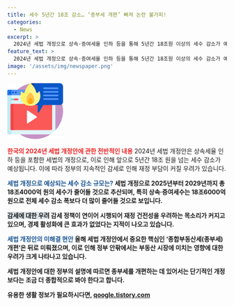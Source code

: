 ```yaml
---
title: 세수 5년간 18조 감소… ‘종부세 개편’ 빠져 논란 불가피!
categories:
  - News
excerpt: >
  2024년 세법 개정으로 상속·증여세율 인하 등을 통해 5년간 18조원 이상의 세수 감소가 예상되고, 이에 따른 재정 부담 우려가 대두되고 있다. 지속적인 감세로 인해 내수 진작 등 경제활성화에 효과가 제한된다는 비판도 나오고 있는 가운데, 종부세 개편은 보류된 채로 전체적인 세법 개정이 이뤄지고 있다. 이로써 정부의 세제정책에 대한 여론이 다양하게 나뉘는 가운데 관련 부처는 종부세 개편에 대한 종합적인 검토가 필요하다고 설명하고 있다.
feature_text: >
  2024년 세법 개정으로 상속·증여세율 인하 등을 통해 5년간 18조원 이상의 세수 감소가 예상되고, 이에 따른 재정 부담 우려가 대두되고 있다. 지속적인 감세로 인해 내수 진작 등 경제활성화에 효과가 제한된다는 비판도 나오고 있는 가운데, 종부세 개편은 보류된 채로 전체적인 세법 개정이 이뤄지고 있다. 이로써 정부의 세제정책에 대한 여론이 다양하게 나뉘는 가운데 관련 부처는 종부세 개편에 대한 종합적인 검토가 필요하다고 설명하고 있다.
image: '/assets/img/newspaper.png'
---
```


<p><img src="/assets/img/news.png" alt="rentncar 속보" /></p>

<p><b><span style="color: #ee2323;">한국의 2024년 세법 개정안에 관한 전반적인 내용</span></b>
2024년 세법 개정안은 상속세율 인하 등을 포함한 세법의 개정으로, 이로 인해 앞으로 5년간 18조 원을 넘는 세수 감소가 예상됩니다. 이에 따라 정부의 지속적인 감세로 인해 재정 부담이 커질 우려가 있습니다.</p>

<p><b><span style="color: #1a5490;">세법 개정으로 예상되는 세수 감소 규모는?</span><b>
세법 개정으로 2025년부터 2029년까지 총 18조4000억 원의 세수가 줄어들 것으로 추산되며, 특히 상속·증여세수는 18조6000억 원으로 전체 세수 감소 폭보다 더 많이 줄어들 것으로 보입니다.</p>

<p><b><span style="background-color: #21538527;">감세에 대한 우려</span></b>
감세 정책이 연이어 시행되어 재정 건전성을 우려하는 목소리가 커지고 있으며, 경제 활성화에 큰 효과가 없었다는 지적이 나오고 있습니다.</p>

<p><b><span style="color: #1a5490;">세법 개정안의 미해결 현안</span><b>
올해 세법 개정안에서 중요한 핵심인 ‘종합부동산세(종부세) 개편’은 뒤로 미뤄졌으며, 이로 인해 정부 안팎에서는 부동산 시장에 미치는 영향에 대한 우려가 크게 나타나고 있습니다.  </p>

<p>세법 개정안에 대한 정부의 설명에 따르면 종부세를 개편하는 데 있어서는 단기적인 개정보다는 조금 더 종합적으로 봐야 한다고 합니다.</p>
유용한 생활 정보가 필요하시다면, <a href="https://qoogle.tistory.com" rel="dofollow">qoogle.tistory.com</a>


